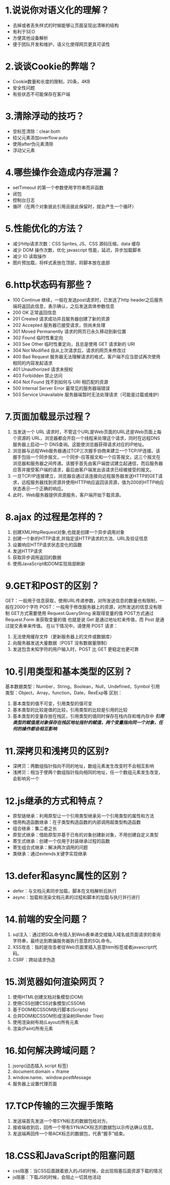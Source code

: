 # 1.说说你对语义化的理解？
- 去掉或者丢失样式的时候能够让页面呈现出清晰的结构
- 有利于SEO
- 方便其他设备解析
- 便于团队开发和维护，语义化使得网页更具可读性

# 2.谈谈Cookie的弊端？
- Cookie数量和长度的限制，20条，4KB
- 安全性问题
- 有些状态不可能保存在客户端

# 3.清除浮动的技巧？
- 空标签清除：clear:both
- 给父元素添加overflow:auto
- 使用after伪元素清除
- 浮动父元素

# 4.哪些操作会造成内存泄漏？
- setTimeout 的第一个参数使用字符串而非函数
- 闭包
- 控制台日志
- 循环（在两个对象彼此引用且彼此保留时，就会产生一个循环）

# 5.性能优化的方法？
- 减少http请求次数：CSS Sprites, JS、CSS 源码压缩，data 缓存 
- 减少 DOM 操作次数，优化 javascript 性能，延迟，异步加载脚本
- 减少 IO 读取操作
- 图片预加载，将样式表放在顶部，将脚本放在底部

# 6.http状态码有那些？
- 100  Continue  继续，一般在发送post请求时，已发送了http header之后服务端将返回此信息，表示确认，之后发送具体参数信息
- 200  OK   正常返回信息
- 201  Created  请求成功并且服务器创建了新的资源
- 202  Accepted  服务器已接受请求，但尚未处理
- 301  Moved Permanently  请求的网页已永久移动到新位置
- 302 Found  临时性重定向
- 303 See Other  临时性重定向，且总是使用 GET 请求新的 URI
- 304  Not Modified  自从上次请求后，请求的网页未修改过
- 400 Bad Request  服务器无法理解请求的格式，客户端不应当尝试再次使用相同的内容发起请求
- 401 Unauthorized  请求未授权
- 403 Forbidden  禁止访问
- 404 Not Found  找不到如何与 URI 相匹配的资源
- 500 Internal Server Error  最常见的服务器端错误
- 503 Service Unavailable 服务器端暂时无法处理请求（可能是过载或维护）

# 7.页面加载显示过程？
1. 当发送一个 URL 请求时，不管这个URL是Web页面的URL还是Web页面上每个资源的 URL，浏览器都会开启一个线程来处理这个请求，同时在远程DNS服务器上启动一个 DNS查询。这能使浏览器获得请求对应的IP地址。
2. 浏览器与远程Web服务器通过TCP三次握手协商来建立一个TCP/IP连接。该握手包括一个同步报文，一个同步-应答报文和一个应答报文，这三个报文在 浏览器和服务器之间传递。该握手首先由客户端尝试建立起通信，而后服务器应答并接受客户端的请求，最后由客户端发出该请求已经被接受的报文。
3. 一旦TCP/IP连接建立，浏览器会通过该连接向远程服务器发送HTTP的GET请求，远程服务器找到资源并使用HTTP响应返回该资源，值为200的HTTP响应状态表示一个正确的响应。
4. 此时，Web服务器提供资源服务，客户端开始下载资源。

# 8.ajax 的过程是怎样的？
1. 创建XMLHttpRequest对象,也就是创建一个异步调用对象
2. 创建一个新的HTTP请求,并指定该HTTP请求的方法、URL及验证信息
3. 设置响应HTTP请求状态变化的函数
4. 发送HTTP请求
5. 获取异步调用返回的数据
6. 使用JavaScript和DOM实现局部刷新

# 9.GET和POST的区别？
GET：一般用于信息获取，使用URL传递参数，对所发送信息的数量也有限制，一般在2000个字符
POST：一般用于修改服务器上的资源，对所发送的信息没有限制
GET方式需要使用 Request.QueryString 来取得变量的值
POST方式通过 Request.Form 来获取变量的值
也就是说 Get 是通过地址栏来传值，而 Post 是通过提交表单来传值。
在以下情况中，请使用 POST 请求：
1. 无法使用缓存文件（更新服务器上的文件或数据库）
2. 向服务器发送大量数据（POST 没有数据量限制）
3. 发送包含未知字符的用户输入时，POST 比 GET 更稳定也更可靠

# 10.引用类型和基本类型的区别？
基本数据类型：Number，String，Boolean，Null，Undefined，Symbol
引用类型：Object，Array，function，Date，RexExp等
区别：
1. 基本类型的值不可变，引用类型的值可变
2. 基本类型的比较是值的比较，引用类型的比较是引用的比较
3. 基本类型的变量存放在栈区，引用类型的值同时保存在栈内存和堆内存中
***引用类型的赋值是对象保存在栈区地址指针的赋值，两个变量指向同一个对象，任何的操作都会相互影响***

# 11.深拷贝和浅拷贝的区别?
- 深拷贝：两数组指针指向不同的地址，数组元素发生改变时不会相互影响
- 浅拷贝：相当于使两个数组指针指向相同的地址，任一个数组元素发生改变，会影响另一个

# 12.js继承的方式和特点？
- 原型链继承：利用原型让一个引用类型继承另一个引用类型的属性和方法
- 借用构造函数继承：在子类型构造函数的内部调用超类型构造函数
- 组合继承：集二者之长
- 原型式继承：借助原型并基于已有的对象创建新对象，不用创建自定义类型
- 寄生式继承：创建一个仅用于封装继承过程的函数
- 寄生组合式继承：解决两次调用的问题
- 类继承：通过extends关键字实现继承

# 13.defer和async属性的区别？
- defer：与文档元素同步加载，脚本在文档解析后执行
- async：加载和渲染文档元素的过程和脚本的加载与执行并行进行

# 14.前端的安全问题？
1. sql注入：通过把SQL命令插入到Web表单递交或输入域名或页面请求的查询字符串，最终达到欺骗服务器执行恶意的SQL命令。
2. XSS攻击：指的是攻击者往Web页面里插入恶意html标签或者javascript代码。
3. CSRF：跨站请求伪造

# 15.浏览器如何渲染网页？
1. 使用HTML创建文档对象模型(DOM)
2. 使用CSS创建CSS对象模型(CSSOM)
3. 基于DOM和CSSOM执行脚本(Scripts)
4. 合并DOM和CSSOM形成渲染树(Render Tree)
5. 使用渲染树布局(Layout)所有元素
6. 渲染(Paint)所有元素

# 16.如何解决跨域问题？
1. jsonp(动态插入 script 标签)
2. document.domain + iframe
3. window.name、window.postMessage
4. 服务器上设置代理页面

# 17.TCP传输的三次握手策略
1. 发送端首先发送一个带SYN标志的数据包给对方。
2. 接收端收到后，回传一个带有SYN/ACK标志的数据包以示传达确认信息。 
3. 发送端再回传一个带ACK标志的数据包，代表“握手”结束。

# 18.CSS和JavaScript的阻塞问题
- css阻塞：当CSS后面跟着嵌入的JS的时候，会出现阻塞后面资源下载的情况
- js阻塞：下载JS的时候，会阻止一切其他活动
